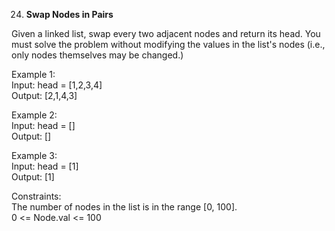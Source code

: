 24. **Swap Nodes in Pairs**

Given a linked list, swap every two adjacent nodes and return its head. You must solve the problem without modifying the values in the list's nodes (i.e., only nodes themselves may be changed.)<br>
 

Example 1:<br>
Input: head = [1,2,3,4]<br>
Output: [2,1,4,3]<br>

Example 2:<br>
Input: head = []<br>
Output: []<br>

Example 3:<br>
Input: head = [1]<br>
Output: [1]<br>

Constraints:<br>
The number of nodes in the list is in the range [0, 100].<br>
0 <= Node.val <= 100
